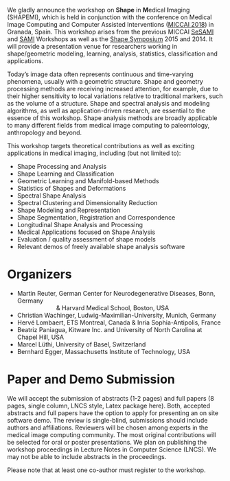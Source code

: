 We gladly announce the workshop on **Shape** in **M**edical **I**maging (SHAPEMI), which is held in conjunction with the conference on Medical Image Computing and Computer Assisted Interventions ([MICCAI 2018](http://www.miccai2018.org/en/)) in Granada, Spain. This workshop arises from the previous MICCAI [SeSAMI](https://sites.google.com/site/sesami2016/) and [SAMI](https://sites.google.com/site/miccaisami2015/) Workshops as well as the [Shape Symposium](http://www.shapesymposium.org) 2015 and 2014. It will provide a presentation venue for researchers working in shape/geometric modeling, learning, analysis, statistics, classification and applications. 

Today’s image data often represents continuous and time-varying phenomena, usually with a geometric structure. Shape and geometry processing methods are receiving increased attention, for example, due to their higher sensitivity to local variations relative to traditional markers, such as the volume of a structure. Shape and spectral analysis and modeling algorithms, as well as application-driven research, are essential to the essence of this workshop. Shape analysis methods are broadly applicable to many different fields from medical image computing to paleontology, anthropology and beyond.


This workshop targets theoretical contributions as well as exciting applications in medical imaging, including (but not limited to):
- Shape Processing and Analysis
- Shape Learning and Classification
- Geometric Learning and Manifold-based Methods
- Statistics of Shapes and Deformations
- Spectral Shape Analysis
- Spectral Clustering and Dimensionality Reduction
- Shape Modeling and Representation
- Shape Segmentation, Registration and Correspondence
- Longitudinal Shape Analysis and Processing
- Medical Applications focused on Shape Analysis
- Evaluation / quality assessment of shape models
- Relevant demos of freely available shape analysis software 


# Organizers
- Martin Reuter, German Center for Neurodegenerative Diseases, Bonn, Germany <br/>
&nbsp;&nbsp;&nbsp;&nbsp;&nbsp;&nbsp;&nbsp;&nbsp;&nbsp;&nbsp;&nbsp;&nbsp;&nbsp;&nbsp;&nbsp;&nbsp;&nbsp;&nbsp;&nbsp;&nbsp;&nbsp;&nbsp;
& Harvard Medical School, Boston, USA
- Christian Wachinger, Ludwig-Maximilian-University, Munich, Germany
- Hervé Lombaert, ETS Montreal, Canada & Inria Sophia-Antipolis, France
- Beatriz Paniagua, Kitware Inc. and University of North Carolina at Chapel Hill, USA
- Marcel Lüthi, University of Basel, Switzerland
- Bernhard Egger, Massachusetts Institute of Technology, USA

# Paper and Demo Submission
We will accept the submission of abstracts (1-2 pages) and full papers (8 pages, single column, LNCS style, Latex package here). Both, accepted abstracts and full papers have the option to apply for presenting an on site software demo. The review is single-blind, submissions should include authors and affiliations. Reviewers will be chosen among experts in the medical image computing community. The most original contributions will be selected for oral or poster presentations. We plan on publishing the workshop proceedings in Lecture Notes in Computer Science (LNCS). We may not be able to include abstracts in the proceedings.

Please note that at least one co-author must register to the workshop.



